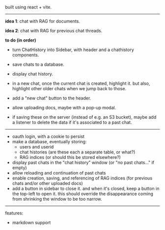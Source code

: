 built using react + vite.

---

**idea 1**: chat with RAG for documents.

**idea 2**: chat with RAG for previous chat threads.


**to do (in order)**
- turn ChatHistory into Sidebar, with header and a chathistory components.
- save chats to a database.
- display chat history.
- in a new chat, once the current chat is created, highlight it. but also, highlight other older chats when we jump back to those.
- add a "new chat" button to the header.



- allow uploading docs, maybe with a pop-up modal.
- if saving these on the server (instead of e.g. an S3 bucket), maybe add a listener to delete the data if it's associated to a past chat.

---

- oauth login, with a cookie to persist
- make a database, eventually storing:
    - users and userid
    - chat histories (are these each a separate table, or what?)
    - RAG indices (or should this be stored elsewhere?)
- display past chats in the "chat history" window (or "no past chats..." if empty)
- allow reloading and continuation of past chats
- enable creation, saving, and referencing of RAG indices (for previous chats and/or other uploaded docs)
- add a button in sidebar to close it. and when it's closed, keep a button in the top-left to open it. this should override the disappearance coming from shrinking the window to be too narrow.

---

features:
- markdown support
